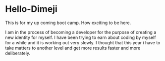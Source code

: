 # Hello-Dimeji
This is for my up coming boot camp. How exciting to be here.

I am in the process of becoming a developer for the purpose of creating a new identity for myself. I have been trying to earn about coding by myself for a while and it is working out very slowly. I thought that this year i have to take matters to another level and get more results faster and more deliberately. 
